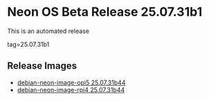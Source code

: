 # Neon OS Beta Release 25.07.31b1
This is an automated release

tag=25.07.31b1

## Release Images
- [debian-neon-image-opi5 25.07.31b44](https://download.neonaiservices.com/neon_os/core/rpi4/dev/debian-neon-image-rpi4_2025-07-31_18_11.img.xz)
- [debian-neon-image-rpi4 25.07.31b44](https://download.neonaiservices.com/neon_os/core/rpi4/dev/debian-neon-image-rpi4_2025-07-31_18_11.img.xz)
